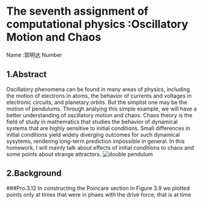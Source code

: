# The seventh assignment of computational physics :Oscillatory Motion and Chaos

Name :郭明达
Number

## 1.Abstract

Oscillatory phenomena can be found in many areas of physics, including the motion of electrons in atoms, the behavior of currents and 
voltages in electronic circuits, and planetary orbits. But the simplist one may be the motion of pendulums. Through analying this simple 
example, we will have a better understanding of oscillatory motion and chaos. Chaos theory is the field of study in mathematics that 
studies the behavior of dynamical systems that are highly sensitive to initial conditions. Small differences in initial conditions 
yield widely diverging outcomes for such dynamical sysytems, rendering long-term prediction impossible in general. In this homework, 
I will mainly talk about effects of initial conditions to chaos and some points about strange attractors.
![double pendulum]()

## 2.Background

###Pro.3.12
In constructing the Poincare section in Figure 3.9 we plotted points only at times that were in phaes with the drive force; that is at time
<img src="http://latex.codecogs.com/gif.latex?t=2\pi\div\Omiga_{D}" alt="" title="" />
